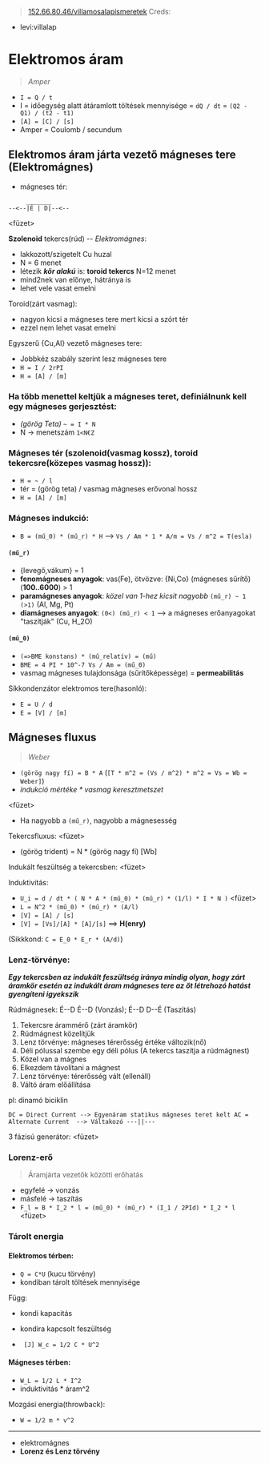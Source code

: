 > [152.66.80.46/villamosalapismeretek](152.66.80.46/villamosalapismeretek)
Creds:
- levi:villalap

# Elektromos áram
> *Amper*

- `I = Q / t`
- I = időegység alatt átáramlott töltések mennyisége = `dQ / dt` = `(Q2 - Q1) / (t2 - t1)`
- `[A] = [C] / [s]`
- Amper = Coulomb / secundum

## Elektromos áram járta vezető mágneses tere (Elektromágnes)
- mágneses tér:

```
     _______
--<--|É | D|--<--
```
<füzet>

**Szolenoid** tekercs(rúd) -- *Elektromágnes*:
- lakkozott/szigetelt Cu huzal
- N = 6 menet
- létezik ***kör alakú*** is: **toroid tekercs** N=12 menet
- mind2nek van előnye, hátránya is
- lehet vele vasat emelni

Toroid(zárt vasmag):
- nagyon kicsi a mágneses tere mert kicsi a szórt tér
- ezzel nem lehet vasat emelni

Egyszerű {Cu,Al} vezető mágneses tere:
- Jobbkéz szabály szerint lesz mágneses tere
- `H = I / 2rPI`
- `H = [A] / [m]`

### Ha több menettel keltjük a mágneses teret, definiálnunk kell egy mágneses gerjesztést:
- *(görög Teta)* `~ = I * N`
- N -> menetszám `1<N€Z`

### Mágneses tér (szolenoid(vasmag kossz), toroid tekercsre(közepes vasmag hossz)):
- `H = ~ / l`
- tér = (görög teta) / vasmag mágneses erővonal hossz
- `H = [A] / [m]`

### Mágneses indukció:
- `B = (mű_0) * (mű_r) * H` --> `Vs / Am * 1 * A/m = Vs / m^2 = T(esla)`

#### `(mű_r)`
- {levegő,vákum} = 1
- **fenomágneses anyagok**: vas(Fe), ötvözve: {Ni,Co} (mágneses sűrítő) (**100..6000**) > 1
- **paramágneses anyagok**: *közel van 1-hez kicsit nagyobb* `(mű_r) ~ 1 (>1)` (Al, Mg, Pt)
- **diamágneses anyagok**: `(0<) (mű_r) < 1` --> a mágneses erőanyagokat "taszítják" (Cu, H_2O)

#### `(mű_0)`
- `(=>BME konstans) * (mű_relatív) = (mű)`
- `BME = 4 PI * 10^-7 Vs / Am = (mű_0)`
- vasmag mágneses tulajdonsága (sűrítőképessége) = **permeabilitás**


Síkkondenzátor elektromos tere(hasonló):
- `E = U / d`
- `E = [V] / [m]`

## Mágneses fluxus
> *Weber*
- `(görög nagy fí) = B * A` (`[T * m^2 = (Vs / m^2) * m^2 = Vs = Wb = Weber]`)
- *indukció mértéke * vasmag keresztmetszet*

<füzet>
- Ha nagyobb a `(mű_r)`, nagyobb a mágnesesség

Tekercsfluxus:
<füzet>
- (görög trident) = N * (görög nagy fí) [Wb]

Indukált feszültség a tekercsben:
<füzet>

Induktivitás:
- `U_i = d / dt * ( N * A * (mű_0) * (mű_r) * (1/l) * I * N )`
<füzet>
- `L = N^2 * (mű_0) * (mű_r) * (A/l)`
- `[V] = [A] / [s]`
- `[V] = [Vs]/[A] * [A]/[s]` ==> **H(enry)**

(Sikkkond: `C = E_0 * E_r * (A/d)`)


### Lenz-törvénye:
***Egy tekercsben az indukált feszültség iránya mindig olyan, hogy zárt áramkör esetén az indukált áram mágneses tere az őt létrehozó hatást gyengíteni igyekszik***

Rúdmágnesek: É--D É--D (Vonzás); É--D D--É (Taszítás)

1. Tekercsre árammérő (zárt áramkör)
2. Rúdmágnest közelítjük
3. Lenz törvénye: mágneses térerősség értéke változik(nő)
4. Déli pólussal szembe egy déli pólus (A tekercs taszítja a rúdmágnest)
5. Közel van a mágnes
6. Elkezdem távolítani a mágnest
7. Lenz törvénye: térerősség vált (ellenáll)
8. Váltó áram előállítása

pl: dinamó biciklin

``
DC = Direct Current --> Egyenáram statikus mágneses teret kelt
AC = Alternate Current  --> Váltakozó ---||---
``

3 fázisú generátor:
<füzet>

### Lorenz-erő
> Áramjárta vezetők közötti erőhatás
- egyfelé -> vonzás
- másfelé -> taszítás
- `F_l = B * I_2 * l = (mű_0) * (mű_r) * (I_1 / 2PId) * I_2 * l`
<füzet>


### Tárolt energia

#### Elektromos térben:
- `Q = C*U` (kucu törvény)
- kondiban tárolt töltések mennyisége

Függ:
- kondi kapacitás
- kondira kapcsolt feszültség

- ` [J] W_c = 1/2 C * U^2`

#### Mágneses térben:
- `W_L = 1/2 L * I^2`
- induktivitás * áram^2

Mozgási energia(throwback):
- `W = 1/2 m * v^2`



---

- elektromágnes
- **Lorenz és Lenz törvény**



